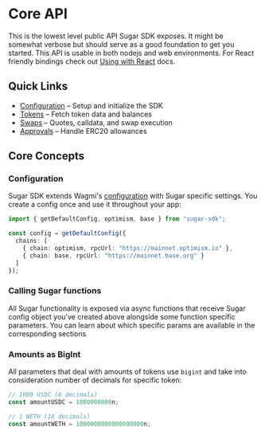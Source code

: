 # Core API

This is the lowest level public API Sugar SDK exposes. It might be somewhat verbose but should serve as a good foundation to get you started. This API is usable in both nodejs and web environments. For React friendly bindings check out [Using with React](/using-react) docs.

## Quick Links

- [Configuration](/api/config) – Setup and initialize the SDK
- [Tokens](/api/tokens) – Fetch token data and balances
- [Swaps](/api/swaps) – Quotes, calldata, and swap execution
- [Approvals](/api/approvals) – Handle ERC20 allowances

## Core Concepts

### Configuration

Sugar SDK extends Wagmi's [configuration](https://wagmi.sh/core/api/createConfig#config) with Sugar specific settings. You create a config once and use it throughout your app:

```typescript
import { getDefaultConfig, optimism, base } from "sugar-sdk";

const config = getDefaultConfig({
  chains: [
    { chain: optimism, rpcUrl: "https://mainnet.optimism.io" },
    { chain: base, rpcUrl: "https://mainnet.base.org" }
  ]
});
```

### Calling Sugar functions

All Sugar functionality is exposed via async functions that receive Sugar config object you've created above alongside some function specific parameters. You can learn about which specific params are available in the corresponding sections

### Amounts as BigInt

All parameters that deal with amounts of tokens use `bigint` and take into consideration number of decimals for specific token:

```typescript
// 1000 USDC (6 decimals)
const amountUSDC = 1000000000n;

// 1 WETH (18 decimals)
const amountWETH = 1000000000000000000n;
```
